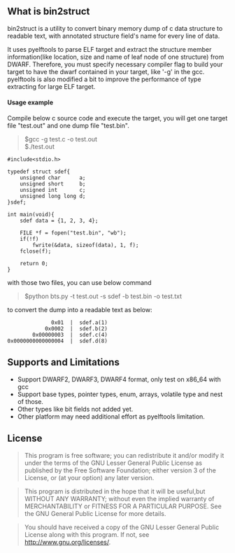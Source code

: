 ## What is bin2struct
bin2struct is a utility to convert binary memory dump of c data structure to readable text, with annotated structure field's name for every line of data. 

It uses pyelftools to parse ELF target and extract the structure member information(like location, size and name of leaf node of one structure) from DWARF. Therefore, you must specify necessary compiler flag to build your target to have the dwarf contained in your target, like '-g' in the gcc. pyelftools is also modified a bit to improve the performance of type extracting for large ELF target. 


#### Usage example
Compile below c source code and execute the target, you will get one target file "test.out" and one dump file "test.bin". 

> $gcc -g test.c -o test.out   
> $./test.out 

	#include<stdio.h>

	typedef struct sdef{
		unsigned char      a;
		unsigned short     b;
		unsigned int       c;
		unsigned long long d;
	}sdef;

	int main(void){
		sdef data = {1, 2, 3, 4};
		
		FILE *f = fopen("test.bin", "wb");
		if(!f)
			fwrite(&data, sizeof(data), 1, f);
		fclose(f);

		return 0;
	}

with those two files, you can use below command 
> $python bts.py -t test.out -s sdef -b test.bin -o test.txt  

to convert the dump into a readable text as below:

	              0x01  |  sdef.a(1)
	            0x0002  |  sdef.b(2)
	        0x00000003  |  sdef.c(4)
	0x0000000000000004  |  sdef.d(8)



## Supports and Limitations
- Support DWARF2, DWARF3, DWARF4 format, only test on x86_64 with gcc
- Support base types, pointer types, enum, arrays, volatile type and nest of those.
- Other types like bit fields not added yet. 
- Other platform may need additional effort as pyelftools limitation.

## License
>This program is free software; you can redistribute it and/or modify it under
> the terms of the GNU Lesser General Public License as published by the Free
> Software Foundation; either version 3 of the License, or (at your option) any
> later version.

> This program is distributed in the hope that it will be useful,but WITHOUT ANY
> WARRANTY; without even the implied warranty of MERCHANTABILITY or FITNESS
> FOR A PARTICULAR PURPOSE. See the GNU General Public License for more details.

> You should have received a copy of the GNU Lesser General Public License along
> with this program. If not, see <http://www.gnu.org/licenses/>.
